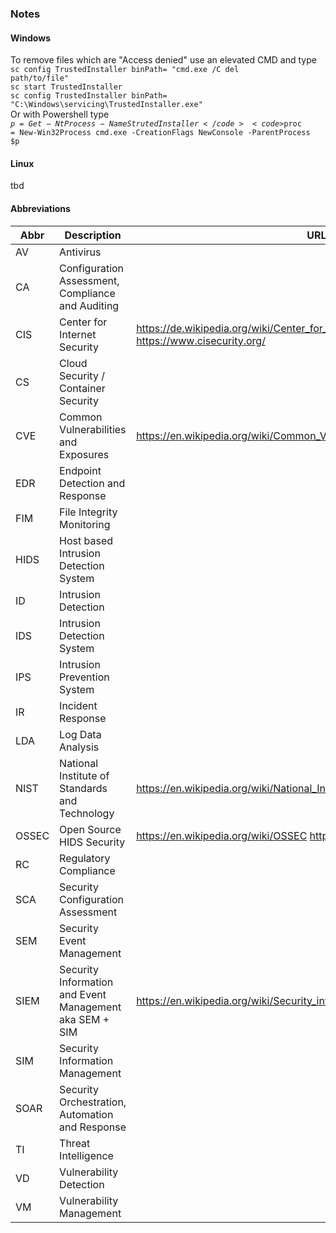 
### Notes ###

#### Windows ####

To remove files which are "Access denied" use an elevated CMD and type  
  <code>sc config TrustedInstaller binPath= "cmd.exe /C del path/to/file"</code>  
  <code>sc start TrustedInstaller</code>  
  <code>sc config TrustedInstaller binPath= "C:\Windows\servicing\TrustedInstaller.exe"</code>  
Or with Powershell type  
  <code>$p = Get-NtProcess -Name StrutedInstaller</code>  
  <code>$proc = New-Win32Process cmd.exe -CreationFlags NewConsole -ParentProcess $p</code>  

#### Linux ####

tbd

#### Abbreviations ####

|Abbr|Description|URLs|
|-----|-----------|----|
|AV   |Antivirus||
|CA   |Configuration Assessment, Compliance and Auditing||
|CIS  |Center for Internet Security|https://de.wikipedia.org/wiki/Center_for_Internet_Security https://www.cisecurity.org/|
|CS   |Cloud Security / Container Security||
|CVE  |Common Vulnerabilities and Exposures|https://en.wikipedia.org/wiki/Common_Vulnerabilities_and_Exposures|
|EDR  |Endpoint Detection and Response||
|FIM  |File Integrity Monitoring||
|HIDS |Host based Intrusion Detection System||
|ID   |Intrusion Detection||
|IDS  |Intrusion Detection System||
|IPS  |Intrusion Prevention System||
|IR   |Incident Response||
|LDA  |Log Data Analysis||
|NIST |National Institute of Standards and Technology|https://en.wikipedia.org/wiki/National_Institute_of_Standards_and_Technology|
|OSSEC|Open Source HIDS Security|https://en.wikipedia.org/wiki/OSSEC https://www.ossec.net/|
|RC   |Regulatory Compliance||
|SCA  |Security Configuration Assessment||
|SEM  |Security Event Management||
|SIEM |Security Information and Event Management aka SEM + SIM |https://en.wikipedia.org/wiki/Security_information_and_event_management|
|SIM  |Security Information Management||
|SOAR |Security Orchestration, Automation and Response||
|TI   |Threat Intelligence||
|VD   |Vulnerability Detection||
|VM   |Vulnerability Management||



